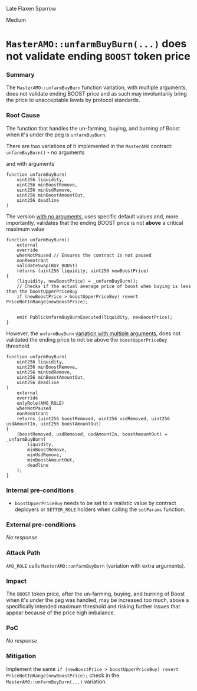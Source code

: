 Late Flaxen Sparrow

Medium

# `MasterAMO::unfarmBuyBurn(...)` does not validate ending `BOOST` token price

### Summary

The `MasterAMO::unfarmBuyBurn` function variation, with multiple arguments, does not validate ending BOOST price and as such may involuntarily bring the price to unacceptable levels by protocol standards.

### Root Cause

The function that handles the un-farming, buying, and burning of Boost when it's under the peg is `unfarmBuyBurn`. 

There are two variations of it implemented in the `MasterAMO` contract:
`unfarmBuyBurn()` - no arguments

and with arguments

```solidity
function unfarmBuyBurn(
    uint256 liquidity,
    uint256 minBoostRemove,
    uint256 minUsdRemove,
    uint256 minBoostAmountOut,
    uint256 deadline
)
```

The version [with no arguments](https://github.com/sherlock-audit/2024-10-axion/blob/main/liquidity-amo/contracts/MasterAMO.sol#L296-L309), uses specific default values and, more importantly, validates that the ending BOOST price is not **above** a critical maximum value

```solidity
function unfarmBuyBurn()
    external
    override
    whenNotPaused // Ensures the contract is not paused
    nonReentrant
    validateSwap(BUY_BOOST)
    returns (uint256 liquidity, uint256 newBoostPrice)
{
    (liquidity, newBoostPrice) = _unfarmBuyBurn();
    // Checks if the actual average price of boost when buying is less than the boostUpperPriceBuy
    if (newBoostPrice > boostUpperPriceBuy) revert PriceNotInRange(newBoostPrice);


    emit PublicUnfarmBuyBurnExecuted(liquidity, newBoostPrice);
}
```

However, the `unfarmBuyBurn` [variation with multiple arguments](https://github.com/sherlock-audit/2024-10-axion/blob/main/liquidity-amo/contracts/MasterAMO.sol#L251-L272), does not validated the ending price to not be above the `boostUpperPriceBuy` threshold.

```solidity
function unfarmBuyBurn(
    uint256 liquidity,
    uint256 minBoostRemove,
    uint256 minUsdRemove,
    uint256 minBoostAmountOut,
    uint256 deadline
)
    external
    override
    onlyRole(AMO_ROLE)
    whenNotPaused
    nonReentrant
    returns (uint256 boostRemoved, uint256 usdRemoved, uint256 usdAmountIn, uint256 boostAmountOut)
{
    (boostRemoved, usdRemoved, usdAmountIn, boostAmountOut) = _unfarmBuyBurn(
        liquidity,
        minBoostRemove,
        minUsdRemove,
        minBoostAmountOut,
        deadline
    );
}
```

### Internal pre-conditions

- `boostUpperPriceBuy` needs to be set to a realistic value by contract deployers or `SETTER_ROLE` holders when calling the `setParams` function.


### External pre-conditions

_No response_

### Attack Path

`AMO_ROLE` calls `MasterAMO::unfarmBuyBurn` (variation with extra arguments).

### Impact

The `BOOST` token price, after the un-farming, buying, and burning of Boost when it's under the peg was handled, may be increased too much, above a specifically intended maximum threshold and risking further issues that appear because of the price high imbalance.

### PoC

_No response_

### Mitigation

Implement the same `if (newBoostPrice > boostUpperPriceBuy) revert PriceNotInRange(newBoostPrice);` check in the `MasterAMO::unfarmBuyBurn(...)` variation.
